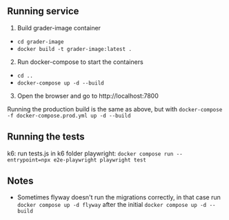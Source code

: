 ## Running service

1. Build grader-image container

- `cd grader-image`
- `docker build -t grader-image:latest .`

2. Run docker-compose to start the containers

- `cd ..`
- `docker-compose up -d --build`

3. Open the browser and go to http://localhost:7800

Running the production build is the same as above, but with `docker-compose -f docker-compose.prod.yml up -d --build`

## Running the tests

k6: run tests.js in k6 folder
playwright: `docker compose run --entrypoint=npx e2e-playwright playwright test`

## Notes

- Sometimes flyway doesn't run the migrations correctly, in that case run `docker compose up -d flyway` after the initial `docker compose up -d --build`
